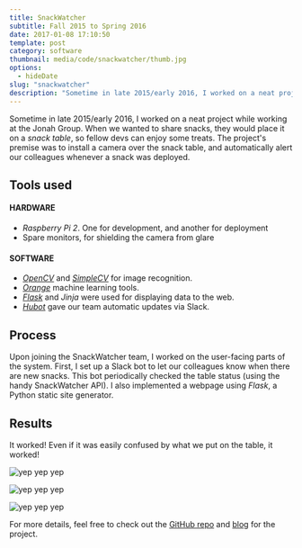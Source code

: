 ```yaml
---
title: SnackWatcher
subtitle: Fall 2015 to Spring 2016
date: 2017-01-08 17:10:50
template: post
category: software
thumbnail: media/code/snackwatcher/thumb.jpg
options:
  - hideDate
slug: "snackwatcher"
description: "Sometime in late 2015/early 2016, I worked on a neat project while working at the Jonah Group."
---
```


Sometime in late 2015/early 2016, I worked on a neat project while working at the Jonah Group. <!-- more --> When we wanted to share snacks, they would place it on a _snack table_, so fellow devs can enjoy some treats. The project's premise was to install a camera over the snack table, and automatically alert our colleagues whenever a snack was deployed.

## Tools used

#### HARDWARE

- *Raspberry Pi 2*. One for development, and another for deployment
- Spare monitors, for shielding the camera from glare

#### SOFTWARE

- [*OpenCV*](http://opencv.org/) and [*SimpleCV*](http://simplecv.org/) for image recognition.
- [*Orange*](https://orange.biolab.si/) machine learning tools.
- [*Flask*](http://flask.pocoo.org/) and *Jinja* were used for displaying data to the web.
- [*Hubot*](https://hubot.github.com/) gave our team automatic updates via Slack.

## Process

Upon joining the SnackWatcher team, I worked on the user-facing parts of the system. First, I set up a Slack bot to let our colleagues know when there are new snacks. This bot periodically checked the table status (using the handy SnackWatcher API). I also implemented a webpage using *Flask*, a Python static site generator.

## Results

It worked! Even if it was easily confused by what we put on the table, it worked!

![yep yep yep](/media/code/snackwatcher/snackwatcher-setup.jpg "yep yep")

![yep yep yep](/media/code/snackwatcher/snackwatcher-interface.png "yep yep")

![yep yep yep](/media/code/snackwatcher/snackwatcher-slack.png "yep yep")

For more details, feel free to check out the [GitHub repo](https://github.com/jonahgroup/SnackWatcher) and [blog](https://jonahgroup.github.io/SnackWatcher/) for the project.
